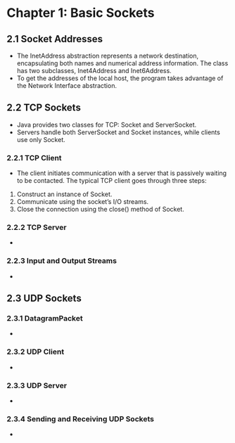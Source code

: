 # Chapter 1: Basic Sockets
## 2.1 Socket Addresses
- The InetAddress abstraction represents a network destination, encapsulating both names and numerical address information. The class has two subclasses, Inet4Address and Inet6Address.
- To get the addresses of the local host, the program takes advantage of the Network Interface abstraction.
## 2.2 TCP Sockets
- Java provides two classes for TCP: Socket and ServerSocket.
- Servers handle both ServerSocket and Socket instances, while clients use only Socket.
### 2.2.1 TCP Client
- The client initiates communication with a server that is passively waiting to be contacted. The
typical TCP client goes through three steps:
1. Construct an instance of Socket.
2. Communicate using the socket’s I/O streams.
3. Close the connection using the close() method of Socket.
### 2.2.2 TCP Server
- 
### 2.2.3 Input and Output Streams
- 
## 2.3 UDP Sockets
### 2.3.1 DatagramPacket
- 
### 2.3.2 UDP Client
- 
### 2.3.3 UDP Server
- 
### 2.3.4 Sending and Receiving UDP Sockets
- 
